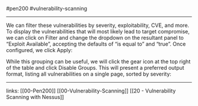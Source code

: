 #pen200 #vulnerability-scanning 

---

We can filter these vulnerabilities by severity, exploitability, CVE, and more. To display the
vulnerabilities that will most likely lead to target compromise, we can click on Filter and change
the dropdown on the resultant panel to “Exploit Available”, accepting the defaults of “is equal to”
and “true”. Once configured, we click Apply:

While this grouping can be useful, we will click the gear icon at the top right of the table and click
Disable Groups. This will present a preferred output format, listing all vulnerabilities on a single
page, sorted by severity:







---
links:
[[00-Pen200]]
[[00-Vulnerability-Scanning]]
[[20 - Vulnerability Scanning with Nessus]]
